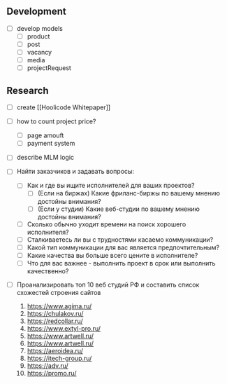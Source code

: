## Development

- [ ] develop models
	- [ ] product
	- [ ] post
	- [ ] vacancy
	- [ ] media
	- [ ] projectRequest

## Research

- [ ] create [[Hoolicode Whitepaper]]
- [ ] how to count project price?
	- [ ] page amouft
	- [ ] payment system
- [ ] describe MLM logic

- [ ] Найти заказчиков и задавать вопросы:
	- [ ] Как и где вы ищите исполнителей для ваших проектов?
		- [ ] (Если на биржах) Какие фриланс-биржы по вашему мнению достойны внимания?
		- [ ] (Если у студии) Какие веб-студии по вашему мнению достойны внимания?
	- [ ] Сколько обычно уходит времени на поиск хорошего исполнителя?
	- [ ] Сталкиваетесь ли вы с трудностями касаемо коммуникации?
	- [ ] Какой тип коммуникации для вас является предпочтительным?
	- [ ] Какие качества вы больше всего цените в исполнителе?
	- [ ] Что для вас важнее - выполнить проект в срок или выполнить качественно?

- [ ] Проанализировать топ 10 веб студий РФ и составить список схожестей строения сайтов
	1) https://www.agima.ru/
	2) https://chulakov.ru/
	3) https://redcollar.ru/
	4) https://www.extyl-pro.ru/
	5) https://www.artwell.ru/
	6) https://www.artwell.ru/
	7) https://aeroidea.ru/
	8) https://itech-group.ru/
	9) https://adv.ru/
	10) https://promo.ru/